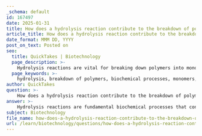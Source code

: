 ```yaml
---
_schema: default
id: 167497
date: 2025-01-31
title: How does a hydrolysis reaction contribute to the breakdown of polymers?
article_title: How does a hydrolysis reaction contribute to the breakdown of polymers?
date_format: MMM DD, YYYY
post_on_text: Posted on
seo:
  title: QuickTakes | Biotechnology
  page_description: >-
    Hydrolysis reactions are vital for breaking down polymers into monomers, facilitating digestion and metabolic functions in living organisms.
  page_keywords: >-
    hydrolysis, breakdown of polymers, biochemical processes, monomers, dehydration synthesis, digestion, enzymes, metabolic functions, complex carbohydrates, proteins, nucleic acids, nutrient absorption
author: QuickTakes
question: >-
    How does a hydrolysis reaction contribute to the breakdown of polymers?
answer: >-
    Hydrolysis reactions are fundamental biochemical processes that contribute significantly to the breakdown of polymers into their constituent monomers. This process is essentially the reverse of dehydration synthesis, where monomers are linked together to form polymers while releasing a molecule of water. In hydrolysis, a water molecule is added to the polymer, facilitating the cleavage of the covalent bonds that connect the monomers.\n\n### Mechanism of Hydrolysis\n\nThe term "hydrolysis" literally means "to split water." During this reaction, the addition of a water molecule allows for the breaking of the bond between two monomers. For each bond that is cleaved, one molecule of water is consumed. This reaction is crucial for various biological processes, particularly in digestion, where complex carbohydrates, proteins, and nucleic acids are broken down into simpler units that can be absorbed and utilized by the body.\n\n### Importance in Biological Systems\n\n1. **Breakdown of Polymers**: Hydrolysis is essential for converting complex macromolecules into simpler monomeric units. For example, polysaccharides such as starch and glycogen are hydrolyzed into disaccharides and monosaccharides. Starch can be hydrolyzed into glucose units, which are vital for energy production in cells.\n\n2. **Digestive Processes**: In the digestive system, enzymes catalyze hydrolysis reactions to break down food polymers into absorbable monomers. This is critical for nutrient absorption and energy release.\n\n3. **Metabolic Functions**: Hydrolysis reactions enable the recycling of monomers, allowing cells to utilize these building blocks for various metabolic processes, including the synthesis of new macromolecules.\n\n### Summary\n\nIn summary, hydrolysis reactions are integral to the degradation of biological polymers, allowing for the recycling of monomers and the release of energy stored in macromolecules. Each hydrolysis reaction is specific to the type of polymer being broken down, but the general principle remains consistent across different classes of macromolecules. This process is vital for the metabolism and functioning of living organisms, ensuring that complex substances can be efficiently converted into usable forms.
subject: Biotechnology
file_name: how-does-a-hydrolysis-reaction-contribute-to-the-breakdown-of-polymers.md
url: /learn/biotechnology/questions/how-does-a-hydrolysis-reaction-contribute-to-the-breakdown-of-polymers
---
```


&nbsp;